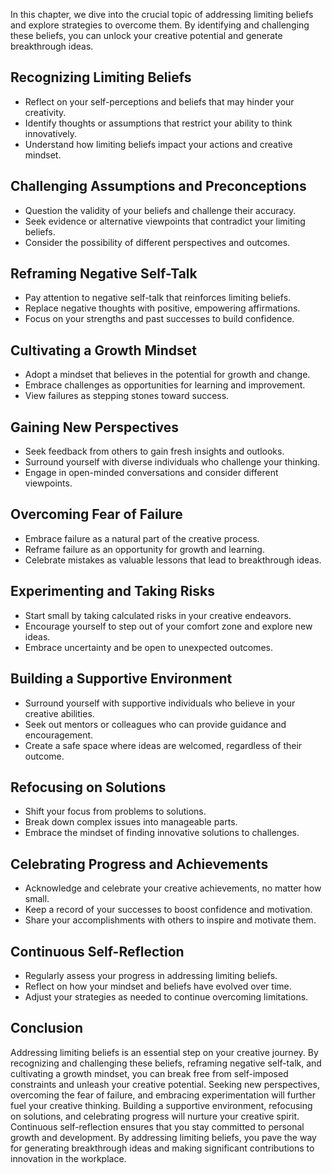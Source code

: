 
In this chapter, we dive into the crucial topic of addressing limiting beliefs and explore strategies to overcome them. By identifying and challenging these beliefs, you can unlock your creative potential and generate breakthrough ideas.

Recognizing Limiting Beliefs
----------------------------

* Reflect on your self-perceptions and beliefs that may hinder your creativity.
* Identify thoughts or assumptions that restrict your ability to think innovatively.
* Understand how limiting beliefs impact your actions and creative mindset.

Challenging Assumptions and Preconceptions
------------------------------------------

* Question the validity of your beliefs and challenge their accuracy.
* Seek evidence or alternative viewpoints that contradict your limiting beliefs.
* Consider the possibility of different perspectives and outcomes.

Reframing Negative Self-Talk
----------------------------

* Pay attention to negative self-talk that reinforces limiting beliefs.
* Replace negative thoughts with positive, empowering affirmations.
* Focus on your strengths and past successes to build confidence.

Cultivating a Growth Mindset
----------------------------

* Adopt a mindset that believes in the potential for growth and change.
* Embrace challenges as opportunities for learning and improvement.
* View failures as stepping stones toward success.

Gaining New Perspectives
------------------------

* Seek feedback from others to gain fresh insights and outlooks.
* Surround yourself with diverse individuals who challenge your thinking.
* Engage in open-minded conversations and consider different viewpoints.

Overcoming Fear of Failure
--------------------------

* Embrace failure as a natural part of the creative process.
* Reframe failure as an opportunity for growth and learning.
* Celebrate mistakes as valuable lessons that lead to breakthrough ideas.

Experimenting and Taking Risks
------------------------------

* Start small by taking calculated risks in your creative endeavors.
* Encourage yourself to step out of your comfort zone and explore new ideas.
* Embrace uncertainty and be open to unexpected outcomes.

Building a Supportive Environment
---------------------------------

* Surround yourself with supportive individuals who believe in your creative abilities.
* Seek out mentors or colleagues who can provide guidance and encouragement.
* Create a safe space where ideas are welcomed, regardless of their outcome.

Refocusing on Solutions
-----------------------

* Shift your focus from problems to solutions.
* Break down complex issues into manageable parts.
* Embrace the mindset of finding innovative solutions to challenges.

Celebrating Progress and Achievements
-------------------------------------

* Acknowledge and celebrate your creative achievements, no matter how small.
* Keep a record of your successes to boost confidence and motivation.
* Share your accomplishments with others to inspire and motivate them.

Continuous Self-Reflection
--------------------------

* Regularly assess your progress in addressing limiting beliefs.
* Reflect on how your mindset and beliefs have evolved over time.
* Adjust your strategies as needed to continue overcoming limitations.

Conclusion
----------

Addressing limiting beliefs is an essential step on your creative journey. By recognizing and challenging these beliefs, reframing negative self-talk, and cultivating a growth mindset, you can break free from self-imposed constraints and unleash your creative potential. Seeking new perspectives, overcoming the fear of failure, and embracing experimentation will further fuel your creative thinking. Building a supportive environment, refocusing on solutions, and celebrating progress will nurture your creative spirit. Continuous self-reflection ensures that you stay committed to personal growth and development. By addressing limiting beliefs, you pave the way for generating breakthrough ideas and making significant contributions to innovation in the workplace.

